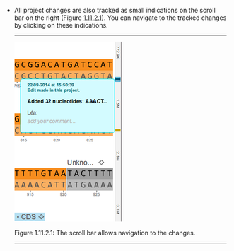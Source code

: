

-   All project changes are also tracked as small indications on the
    scroll bar on the right (Figure [1.11.2.1](#x1-56001r1)). You can
    navigate to the tracked changes by clicking on these indications.

    ------------------------------------------------------------------------

    <div class="figure">

    <span id="x1-56001r1"></span>
    ![PIC](../../../pictures/track_changes_screenshots/changes_scrollbar.png)
    <div class="caption">

    <span class="id">Figure 1.11.2.1: </span><span class="content">The
    scroll bar allows navigation to the changes.</span>

    </div>

    </div>

    ------------------------------------------------------------------------
